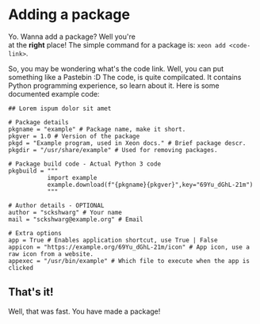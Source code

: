 # Adding a package

Yo. Wanna add a package? Well you're  
at the **right** place! The simple command for a package is:
`xeon add <code-link>`.  
  
So, you may be wondering what's the code link. Well, you can put something like a Pastebin :D
The code, is quite compilcated. It contains Python programming experience, so learn about it.
Here is some documented example code:

```
## Lorem ispum dolor sit amet

# Package details
pkgname = "example" # Package name, make it short.
pkgver = 1.0 # Version of the package
pkgd = "Example program, used in Xeon docs." # Brief package descr.
pkgdir = "/usr/share/example" # Used for removing packages.

# Package build code - Actual Python 3 code
pkgbuild = """
           import example
           example.download(f"{pkgname}{pkgver}",key="69Yu_dGhL-21m")
           """

# Author details - OPTIONAL
author = "sckshwarg" # Your name
mail = "sckshwarg@example.org" # Email

# Extra options
app = True # Enables application shortcut, use True | False
appicon = "https://example.org/69Yu_dGhL-21m/icon" # App icon, use a raw icon from a website.
appexec = "/usr/bin/example" # Which file to execute when the app is clicked
```

## That's it!

Well, that was fast. You have made a package!
